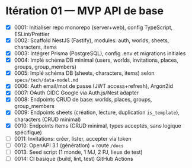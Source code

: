 # Itération 01 — MVP API de base

- [x] 0001: Initialiser repo monorepo (server+web), config TypeScript, ESLint/Prettier
- [x] 0002: Scaffold NestJS (Fastify), modules: auth, worlds, sheets, characters, items
- [x] 0003: Intégrer Prisma (PostgreSQL), config .env et migrations initiales
 - [x] 0004: Implé schéma DB minimal (users, worlds, invitations, places, groups, group_members)
 - [x] 0005: Implé schéma DB (sheets, characters, items) selon `specs/tech/data-model.md`
 - [x] 0006: Auth email/mot de passe (JWT access+refresh), Argon2id
 - [x] 0007: OAuth OIDC Google via Auth.js/Nest adapter
 - [x] 0008: Endpoints CRUD de base: worlds, places, groups, group_members
- [x] 0009: Endpoints sheets (création, lecture, duplication `is_template`), characters (CRUD minimal)
 - [x] 0010: Endpoints items (CRUD minimal, types acceptés, sans logique spécifique)
 - [ ] 0011: Invitations: créer, lister, accepter via token
 - [ ] 0012: OpenAPI 3.1 (génération) + route `/docs`
 - [ ] 0013: Seed script (1 monde, 1 MJ, 2 PJ, lieux de test)
 - [ ] 0014: CI basique (build, lint, test) GitHub Actions
